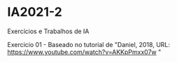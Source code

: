 # IA2021-2
Exercícios e Trabalhos de IA

Exercicio 01 - Baseado no tutorial de "Daniel, 2018, URL: https://www.youtube.com/watch?v=AKKpPmxx07w "